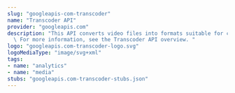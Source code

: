 ```yaml
---
slug: "googleapis-com-transcoder"
name: "Transcoder API"
provider: "googleapis.com"
description: "This API converts video files into formats suitable for consumer distribution.\
  \ For more information, see the Transcoder API overview. "
logo: "googleapis.com-transcoder-logo.svg"
logoMediaType: "image/svg+xml"
tags:
- name: "analytics"
- name: "media"
stubs: "googleapis.com-transcoder-stubs.json"
---
```

